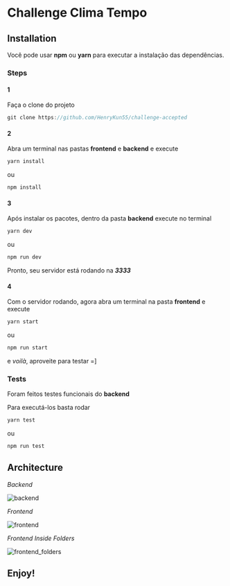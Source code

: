 # Challenge Clima Tempo

## Installation

Você pode usar **npm** ou **yarn** para executar a instalação das dependências.

### Steps

#### 1

Faça o clone do projeto 

```javascript
git clone https://github.com/HenryKun55/challenge-accepted
```

#### 2

Abra um terminal nas pastas **frontend** e **backend** e execute 

```javascript
yarn install

```
ou

```javascript
npm install
```

#### 3

Após instalar os pacotes, dentro da pasta **backend** execute no terminal

```javascript
yarn dev
```

ou

```javascript
npm run dev

```

Pronto, seu servidor está rodando na **_3333_**


#### 4

Com o servidor rodando, agora abra um terminal na pasta **frontend** e execute

```javascript
yarn start
```

ou

```javascript
npm run start

```

e _voilà_, aproveite para testar =]

### Tests

Foram feitos testes funcionais do **backend**

Para executá-los basta rodar 

```javascript
yarn test
```
ou

```javascript
npm run test
```

## Architecture

_Backend_

![backend](https://lh3.googleusercontent.com/uRkRao8qoPes7VEvVzetiuU6F3VH6Dyk-JOkqnDTO0XTaYOKnrS9dvwDbpx1XzYEbIJJ4I99EjM4bX87cmN0uXAui0gWgDYi1d6p8eQ2Z-RmXtrYXzicPsCOl71KnBf_Rw89pMn_lo2Plf5ft8LY9_b-BeKzxfWnAgQfubwHoILni05tn4gyfCz_8fuDUtc1EqA3sDE9O1M_GvIVEPpx03oxXgelbwHIV-Hl2CmYDSOcJsnXbMrF5CmXj9OUHH_A3YK5UiIkRIpOCloDJhg0FZrsSSY0qfzkVkcguuwQC7lnu8EvbgN_q6NioLLOq3k4d7ll_zKtSfTZB2FoYlh85yzs1FNwAOhE5uGupg2eSkMn3650mU4fnP55-g2UbDM8xAHQAlfPndNbHSDU5mGl5kIK7VR_306hatjW3JTlEeZ9JDFHis_tb-NhC-Olwh_7xjAYxsNDAsl_vj8SmDXknsmJSwDYE3ReTlMYpB0I2MPnEZrVQB_ksBEP5KjJkA_uGvTSeIXJu622FQYUlexRUwsG7vny7TunNYyKDjLzU1IIXXD3OxR-YyLG0bkSpCn-bfYQlgMTwchQLHCVn4udtE7akyu1tFfdrfz63Krtxovjw4GyDKrHlKcXga8=w1366-h625)

_Frontend_

![frontend](https://lh3.googleusercontent.com/Qcg-kWSBGxB8CWaL-VSeivTaJGKbFts_OK5WvSPs2C6CY6FwbYHs2vKdffcKlvgiT7RDd-6tzJ45_FURA3345iMaIrsXFQfzJJnTtsGJMLNr9J7DT0lVK6zeBCccnBaf6QcN7U9rDCMlLvj7GyiE8kNb0K0zNWHPMeEQU1Ia-OlMN1nP9FAfA2dkJCC58_TfLcljwGAsN3WipeuHXxUhuQE8o1qJNfNfPyd1v2ZE5Ef88CAfARNFxHy54FyFbNC_yw2XNMD0KcLD8712jQVaW6NxRmfxNFSjouGBcJSpPQkef1jKRG7Lv9RTqET1VAvwqEyvf5KvbqaHdExmBS8gmgqxZ7E-2spm1UsCnxDIeqkMtenOrmobQnPHncNaZE-t0wGTRj1mjtWV3gWM3N53KSaJ8FSPgVWuCzuOnkWwgsmS2jOeml8FujOKj1HdhBEGk4A8iLsi0K_ZWRU_eQD1oxqTLmyBqemvnvdz_X84yzEcjDI3RsOwmFudDW9zoR-Zsx0S5xN1BwakuteB64b28rxWr7uliKmnkzmlG4-QSO9KOjSltG6jHHaWMcCqIerumshAc5n5gczRNmBAGfZvszvTrYi_ohoXI_VZENzn-vBKfqxH4qMBNniJB14=w1366-h625)

_Frontend Inside Folders_

![frontend_folders](https://lh3.googleusercontent.com/SJ89dTlgFesKEbnjKHDm_hq_SG8F3WfvTV2VRNvydZTi3jJjiWr8QJvXPBEY2UEadYxMI34At_VozY0rJiTa7AMR3L0VXnIBaeFy0Ssndp2FCDy_QdeqqpTxHZhh45T2SCtinwxERQha_k2bAY4hsIPWmGNI211UG7Uvztu_Y4-W8I6Ak6-RT1gcrts8mJjYibmZ2DnXO8FNhUbSKU-l-90Qy1r6EfmKmwQFzBn3d0hb9qbKvL4vlUCaiaPcg9EIm6q2XvaLasU7igG9-YWw4TlAKkRaFZeusK3HYf18IzM3kKaK70VipayNGhMafVTCKKiMHVsrxBQXkF3QvaSykFpRGb--hBtdlwwfe7niB3FnwFkJhgmVSMoFFSJpfHBlBDPOQMqcukUUpl9IXSub0djw4eW1wLadOwCMKubUVKSk-tbg76zlBHuWfH-MMPynTaItg-ZXP9F60XkOve2OZFGj5AydnAOeMpXTtYgmdCQdtNFmx70pyW1uF4TpRpA3FiqCm4h1UJg9LFWMtUIURDa4rZag-Xqz3sPhxtiSYqx25eWy8a4qcPnf1e6iZDrIXqeLjGY1_5G4d6uyueQYCj6sFT22iR_OXr--mmQG8bdPPHA_3v-atf73jNg=w1366-h625)

## Enjoy!

